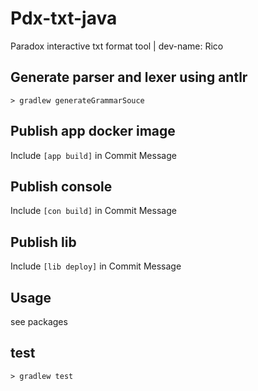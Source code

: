 # Pdx-txt-java

Paradox interactive txt format tool | dev-name: Rico

## Generate parser and lexer using antlr

`> gradlew generateGrammarSouce`

## Publish app docker image

Include `[app build]` in Commit Message

## Publish console

Include `[con build]` in Commit Message

## Publish lib

Include `[lib deploy]` in Commit Message

## Usage

see packages

## test

`> gradlew test`
